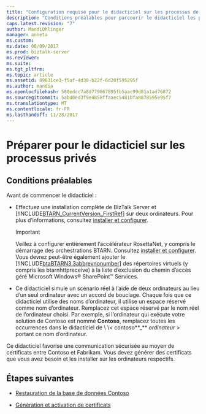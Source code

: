 ```yaml
---
title: "Configuration requise pour le didacticiel sur les processus de RosettaNet privé dans BizTalk Server | Documents Microsoft"
description: "Conditions préalables pour parcourir le didacticiel les processus privés pour l’accélérateur RosettaNet (BTARN) dans BizTalk Server"
caps.latest.revision: "7"
author: MandiOhlinger
manager: anneta
ms.custom: 
ms.date: 08/09/2017
ms.prod: biztalk-server
ms.reviewer: 
ms.suite: 
ms.tgt_pltfrm: 
ms.topic: article
ms.assetid: 89631ce3-f5af-4d30-b22f-6d20f595295f
ms.author: mandia
ms.openlocfilehash: 580edcc7a8d779067895fb5aac99d81a1ad76872
ms.sourcegitcommit: 5abd0ed3f9e4858ffaaec5481bfa8878595e95f7
ms.translationtype: MT
ms.contentlocale: fr-FR
ms.lasthandoff: 11/28/2017
---
```

# <a name="prepare-for-the-private-process-tutorial"></a>Préparer pour le didacticiel sur les processus privés

## <a name="prerequisites"></a>Conditions préalables
Avant de commencer le didacticiel :
  
-   Effectuez une installation complète de BizTalk Server et [!INCLUDE[BTARN_CurrentVersion_FirstRef](../../includes/btarn-currentversion-firstref-md.md)] sur deux ordinateurs. Pour plus d’informations, consultez [installer et configurer](install-configure-biztalk-accelerator-for-rosettanet.md).  
  
    > [!IMPORTANT]
    >  Veillez à configurer entièrement l’accélérateur RosettaNet, y compris le démarrage des orchestrations BTARN. Consultez [installer et configurer](install-configure-biztalk-accelerator-for-rosettanet.md). Vous devrez peut-être également ajouter le [!INCLUDE[btaBTARN3.3abbrevnonumber](../../includes/btabtarn3-3abbrevnonumber-md.md)] des répertoires virtuels (y compris les btarnhttpreceive) à la liste d’exclusion du chemin d’accès géré Microsoft Windows® SharePoint™ Services. 
  
-   Ce didacticiel simule un scénario réel à l’aide de deux ordinateurs au lieu d’un seul ordinateur avec un accord de bouclage. Chaque fois que ce didacticiel utilise des noms d’ordinateur, il utilise un espace réservé comme nom d’ordinateur. Remplacez cet espace réservé par le nom réel de l’ordinateur choisi. Par exemple, si l’ordinateur qui exécute votre solution de Contoso est nommé **Contoso**, remplacez toutes les occurrences dans le didacticiel de \\ \\< contoso**_**  *ordinateur* \> portant ce nom d’ordinateur.  
  
 Ce didacticiel favorise une communication sécurisée au moyen de certificats entre Contoso et Fabrikam. Vous devez générer des certificats que vous avez besoin et les installer sur les ordinateurs respectifs.  
  
## <a name="next-steps"></a>Étapes suivantes
  
-   [Restauration de la base de données Contoso](../../adapters-and-accelerators/accelerator-rosettanet/restoring-the-contoso-database.md)  
  
-   [Génération et activation de certificats](../../adapters-and-accelerators/accelerator-rosettanet/generating-and-enabling-certificates.md)